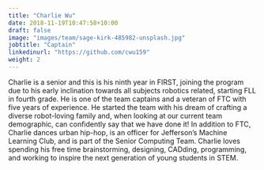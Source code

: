 ```yaml
---
title: "Charlie Wu"
date: 2018-11-19T10:47:58+10:00
draft: false
image: "images/team/sage-kirk-485982-unsplash.jpg"
jobtitle: "Captain"
linkedinurl: "https://github.com/cwu159"
weight: 2
---
```


Charlie is a senior and this is his ninth year in FIRST, joining the program due to his early inclination towards all subjects robotics related, starting FLL in fourth grade. He is one of the team captains and a veteran of FTC with five years of experience. He started the team with his dream of crafting a diverse robot-loving family and, when looking at our current team demographic, can confidently say that we have done it! In addition to FTC, Charlie dances urban hip-hop, is an officer for Jefferson’s Machine Learning Club, and is part of the Senior Computing Team. Charlie loves spending his free time brainstorming, designing, CADding, programming, and working to inspire the next generation of young students in STEM.
